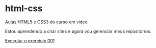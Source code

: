 # html-css
 Aulas HTML5 e CSS3 do curso em video 

Estou aprendendo a criar sites e agora vou gerenciar meus repositorios.

 <a href= "https://https://vanderleyl.github.io/html-css/exercicios/ex001/index.html"> Executar o exercicio 001 </a>